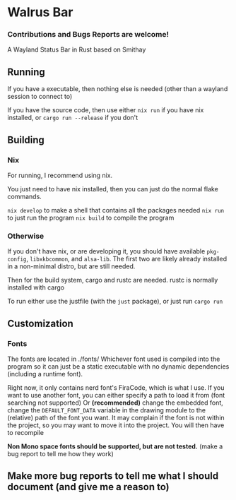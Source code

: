 # Walrus Bar
### Contributions and Bugs Reports are welcome!
A Wayland Status Bar in Rust based on Smithay

## Running
If you have a executable, then nothing else is needed (other than a wayland session to connect to)

If you have the source code, then use either
`nix run` if you have nix installed, or
`cargo run --release` if you don't

## Building 
### Nix
For running, I recommend using nix.

You just need to have nix installed, then you can just do the normal flake commands.

`nix develop` to make a shell that contains all the packages needed
`nix run` to just run the program
`nix build` to compile the program

### Otherwise
If you don't have nix, or are developing it, you should have available
`pkg-config`, `libxkbcommon`, and `alsa-lib`.
The first two are likely already installed in a non-minimal distro, but are still needed.

Then for the build system, cargo and rustc are needed. rustc is normally installed with cargo

To run either use the justfile (with the `just` package), or just run `cargo run`


## Customization
### Fonts
The fonts are located in ./fonts/
Whichever font used is compiled into the program so it can just be a static 
executable with no dynamic dependencies (including a runtime font).

Right now, it only contains nerd font's FiraCode, which is what I use.
If you want to use another font, you can either specify a path to load it from
(font searching not supported)
Or **(recommended)** change the embedded font, change the `DEFAULT_FONT_DATA` variable
in the drawing module to the (relative) path of the font you want.
It may complain if the font is not within the project, so you may want to move it into the project.
You will then have to recompile

**Non Mono space fonts should be supported, but are not tested.** (make a bug report to tell me how they work)

## Make more bug reports to tell me what I should document (and give me a reason to)

